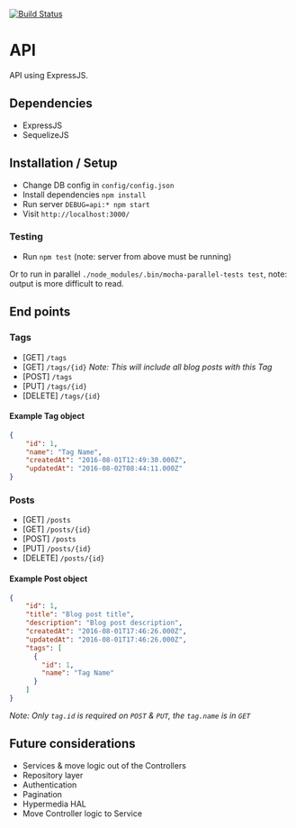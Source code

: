 [![Build Status](https://travis-ci.org/eddiejaoude/blog-api.svg?branch=master)](https://travis-ci.org/eddiejaoude/blog-api)

# API

API using ExpressJS.

## Dependencies

* ExpressJS
* SequelizeJS

## Installation / Setup

* Change DB config in `config/config.json`
* Install dependencies `npm install`
* Run server `DEBUG=api:* npm start`
* Visit `http://localhost:3000/`

### Testing

* Run `npm test` (note: server from above must be running)

Or to run in parallel `./node_modules/.bin/mocha-parallel-tests test`, note: output is more difficult to read.

## End points

### Tags

* [GET] `/tags`
* [GET] `/tags/{id}` *Note: This will include all blog posts with this Tag*
* [POST] `/tags`
* [PUT] `/tags/{id}`
* [DELETE] `/tags/{id}`

#### Example Tag object

```json
{
    "id": 1,
    "name": "Tag Name",
    "createdAt": "2016-08-01T12:49:30.000Z",
    "updatedAt": "2016-08-02T08:44:11.000Z"
}
```

### Posts

* [GET] `/posts`
* [GET] `/posts/{id}`
* [POST] `/posts`
* [PUT] `/posts/{id}`
* [DELETE] `/posts/{id}`

#### Example Post object

```json
{
    "id": 1,
    "title": "Blog post title",
    "description": "Blog post description",
    "createdAt": "2016-08-01T17:46:26.000Z",
    "updatedAt": "2016-08-01T17:46:26.000Z",
    "tags": [
      {
        "id": 1,
        "name": "Tag Name"
      }
    ]
}
```

*Note: Only `tag.id` is required on `POST` & `PUT`, the `tag.name` is in `GET`*

## Future considerations

* Services & move logic out of the Controllers
* Repository layer
* Authentication
* Pagination
* Hypermedia HAL
* Move Controller logic to Service 
